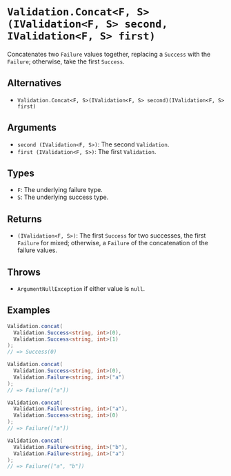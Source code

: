 # `Validation.Concat<F, S>(IValidation<F, S> second, IValidation<F, S> first)`

Concatenates two `Failure` values together, replacing a `Success` with the `Failure`; otherwise, take the first `Success`.

## Alternatives

* `Validation.Concat<F, S>(IValidation<F, S> second)(IValidation<F, S> first)`

## Arguments

* `second (IValidation<F, S>)`: The second `Validation`.
* `first (IValidation<F, S>)`: The first `Validation`.

## Types

* `F`: The underlying failure type.
* `S`: The underlying success type.

## Returns

* `(IValidation<F, S>)`: The first `Success` for two successes, the first `Failure` for mixed; otherwise, a `Failure` of the concatenation of the failure values.

## Throws

* `ArgumentNullException` if either value is `null`.

## Examples

```csharp
Validation.concat(
  Validation.Success<string, int>(0),
  Validation.Success<string, int>(1)
);
// => Success(0)

Validation.concat(
  Validation.Success<string, int>(0),
  Validation.Failure<string, int>("a")
);
// => Failure(["a"])

Validation.concat(
  Validation.Failure<string, int>("a"),
  Validation.Success<string, int>(0)
);
// => Failure(["a"])

Validation.concat(
  Validation.Failure<string, int>("b"),
  Validation.Failure<string, int>("a")
);
// => Failure(["a", "b"])
```
